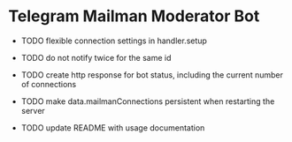 # Telegram Mailman Moderator Bot

- TODO flexible connection settings in handler.setup
- TODO do not notify twice for the same id

- TODO create http response for bot status, including the current number of connections
- TODO make data.mailmanConnections persistent when restarting the server
- TODO update README with usage documentation
